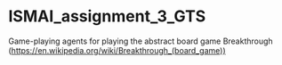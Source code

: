 # ISMAI_assignment_3_GTS
Game-playing agents for playing the abstract board game Breakthrough (https://en.wikipedia.org/wiki/Breakthrough_(board_game))
